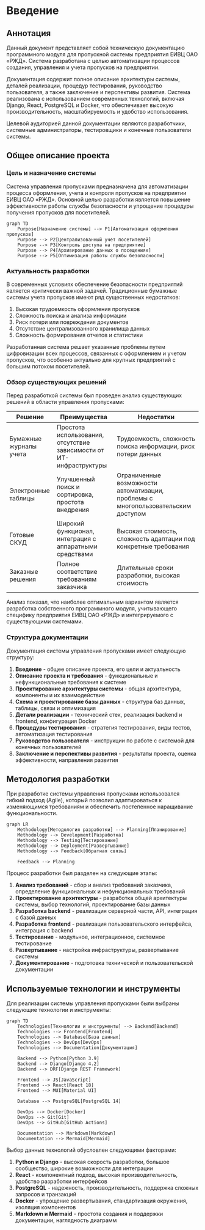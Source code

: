 # Введение

## Аннотация

Данный документ представляет собой техническую документацию программного модуля для пропускной системы предприятия ЕИВЦ ОАО «РЖД». Система разработана с целью автоматизации процессов создания, управления и учета пропусков на предприятии.

Документация содержит полное описание архитектуры системы, деталей реализации, процедур тестирования, руководство пользователя, а также заключение и перспективы развития. Система реализована с использованием современных технологий, включая Django, React, PostgreSQL и Docker, что обеспечивает высокую производительность, масштабируемость и удобство использования.

Целевой аудиторией данной документации являются разработчики, системные администраторы, тестировщики и конечные пользователи системы.

## Общее описание проекта

### Цель и назначение системы

Система управления пропусками предназначена для автоматизации процесса оформления, учета и контроля пропусков на предприятии ЕИВЦ ОАО «РЖД». Основной целью разработки является повышение эффективности работы службы безопасности и упрощение процедуры получения пропусков для посетителей.

```mermaid
graph TD
    Purpose[Назначение системы] --> P1[Автоматизация оформления пропусков]
    Purpose --> P2[Централизованный учет посетителей]
    Purpose --> P3[Контроль доступа на предприятие]
    Purpose --> P4[Архивирование данных о посещениях]
    Purpose --> P5[Оптимизация работы службы безопасности]
```

### Актуальность разработки

В современных условиях обеспечение безопасности предприятий является критически важной задачей. Традиционные бумажные системы учета пропусков имеют ряд существенных недостатков:

1. Высокая трудоемкость оформления пропусков
2. Сложность поиска и анализа информации
3. Риск потери или повреждения документов
4. Отсутствие централизованного хранилища данных
5. Сложность формирования отчетов и статистики

Разработанная система решает указанные проблемы путем цифровизации всех процессов, связанных с оформлением и учетом пропусков, что особенно актуально для крупных предприятий с большим потоком посетителей.

### Обзор существующих решений

Перед разработкой системы был проведен анализ существующих решений в области управления пропусками:

| Решение | Преимущества | Недостатки |
|---------|--------------|------------|
| Бумажные журналы учета | Простота использования, отсутствие зависимости от ИТ-инфраструктуры | Трудоемкость, сложность поиска информации, риск потери данных |
| Электронные таблицы | Улучшенный поиск и сортировка, простота внедрения | Ограниченные возможности автоматизации, проблемы с многопользовательским доступом |
| Готовые СКУД | Широкий функционал, интеграция с аппаратными средствами | Высокая стоимость, сложность адаптации под конкретные требования |
| Заказные решения | Полное соответствие требованиям заказчика | Длительные сроки разработки, высокая стоимость |

Анализ показал, что наиболее оптимальным вариантом является разработка собственного программного модуля, учитывающего специфику предприятия ЕИВЦ ОАО «РЖД» и интегрируемого с существующими системами.

### Структура документации

Документация системы управления пропусками имеет следующую структуру:

1. **Введение** - общее описание проекта, его цели и актуальность
2. **Описание проекта и требования** - функциональные и нефункциональные требования к системе
3. **Проектирование архитектуры системы** - общая архитектура, компоненты и их взаимодействие
4. **Схема и проектирование базы данных** - структура баз данных, таблицы, связи и оптимизация
5. **Детали реализации** - технический стек, реализация backend и frontend, конфигурация Docker
6. **Процедуры тестирования** - стратегия тестирования, виды тестов, автоматизация тестирования
7. **Руководство пользователя** - инструкции по работе с системой для конечных пользователей
8. **Заключение и перспективы развития** - результаты проекта, оценка эффективности, направления развития

## Методология разработки

При разработке системы управления пропусками использовался гибкий подход (Agile), который позволил адаптироваться к изменяющимся требованиям и обеспечить постепенное наращивание функциональности.

```mermaid
graph LR
    Methodology[Методология разработки] --> Planning[Планирование]
    Methodology --> Development[Разработка]
    Methodology --> Testing[Тестирование]
    Methodology --> Deployment[Развертывание]
    Methodology --> Feedback[Обратная связь]
    
    Feedback --> Planning
```

Процесс разработки был разделен на следующие этапы:

1. **Анализ требований** - сбор и анализ требований заказчика, определение функциональных и нефункциональных требований
2. **Проектирование архитектуры** - разработка общей архитектуры системы, выбор технологий, проектирование базы данных
3. **Разработка backend** - реализация серверной части, API, интеграция с базой данных
4. **Разработка frontend** - реализация пользовательского интерфейса, интеграция с backend
5. **Тестирование** - модульное, интеграционное, системное тестирование
6. **Развертывание** - настройка инфраструктуры, развертывание системы
7. **Документирование** - подготовка технической и пользовательской документации

## Используемые технологии и инструменты

Для реализации системы управления пропусками были выбраны следующие технологии и инструменты:

```mermaid
graph TD
    Technologies[Технологии и инструменты] --> Backend[Backend]
    Technologies --> Frontend[Frontend]
    Technologies --> Database[База данных]
    Technologies --> DevOps[DevOps]
    Technologies --> Documentation[Документация]
    
    Backend --> Python[Python 3.9]
    Backend --> Django[Django 4.2]
    Backend --> DRF[Django REST Framework]
    
    Frontend --> JS[JavaScript]
    Frontend --> React[React 18]
    Frontend --> MUI[Material UI]
    
    Database --> PostgreSQL[PostgreSQL 14]
    
    DevOps --> Docker[Docker]
    DevOps --> Git[Git]
    DevOps --> GitHub[GitHub Actions]
    
    Documentation --> Markdown[Markdown]
    Documentation --> Mermaid[Mermaid]
```

Выбор данных технологий обусловлен следующими факторами:

1. **Python и Django** - высокая скорость разработки, большое сообщество, широкие возможности для интеграции
2. **React** - компонентный подход, высокая производительность, удобство разработки интерфейсов
3. **PostgreSQL** - надежность, производительность, поддержка сложных запросов и транзакций
4. **Docker** - упрощение развертывания, стандартизация окружения, изоляция компонентов
5. **Markdown и Mermaid** - простота создания и поддержки документации, наглядность диаграмм
